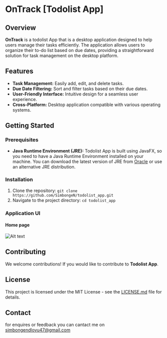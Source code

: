 # OnTrack [Todolist App]

## Overview

**OnTrack** is a todolist App that is a desktop application designed to help users manage their tasks efficiently. The application allows users to organize their to-do list based on due dates, providing a straightforward solution for task management on the desktop platform.

## Features

- **Task Management:** Easily add, edit, and delete tasks.
- **Due Date Filtering:** Sort and filter tasks based on their due dates.
- **User-Friendly Interface:** Intuitive design for a seamless user experience.
- **Cross-Platform:** Desktop application compatible with various operating systems.

## Getting Started

### Prerequisites

- **Java Runtime Environment (JRE):** Todolist App is built using JavaFX, so you need to have a Java Runtime Environment installed on your machine. You can download the latest version of JRE from [Oracle](https://www.oracle.com/java/technologies/javase-downloads.html) or use an alternative JRE distribution.



### Installation

1. Clone the repository: `git clone https://github.com/SimbongeN/todolist_app.git`
2. Navigate to the project directory: `cd todolist_app`

### Application UI

#### Home page
![Alt text](images/example.png)


## Contributing

We welcome contributions! If you would like to contribute to **Todolist App**.

## License

This project is licensed under the MIT License - see the [LICENSE.md](https://github.com/SimbongeN/todolist_app/blob/main/LICENSE) file for details.

## Contact

for enquires or feedback you can cantact me on simbongendlovu47@gmail.com

